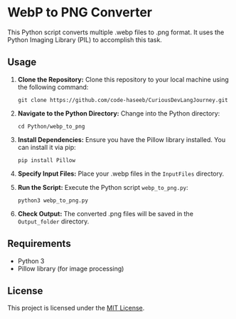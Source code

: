 # WebP to PNG Converter

This Python script converts multiple .webp files to .png format. It uses the Python Imaging Library (PIL) to accomplish this task.

## Usage

1. **Clone the Repository:** Clone this repository to your local machine using the following command:

    ```
    git clone https://github.com/code-haseeb/CuriousDevLangJourney.git 
    ```

2. **Navigate to the Python Directory:** Change into the Python directory:

    ```
    cd Python/webp_to_png
    ```

3. **Install Dependencies:** Ensure you have the Pillow library installed. You can install it via pip:

    ```
    pip install Pillow
    ```

4. **Specify Input Files:** Place your .webp files in the `InputFiles` directory.

5. **Run the Script:** Execute the Python script `webp_to_png.py`:

    ```
    python3 webp_to_png.py
    ```

6. **Check Output:** The converted .png files will be saved in the `Output_folder` directory.

## Requirements

- Python 3
- Pillow library (for image processing)

## License

This project is licensed under the [MIT License](LICENSE).

